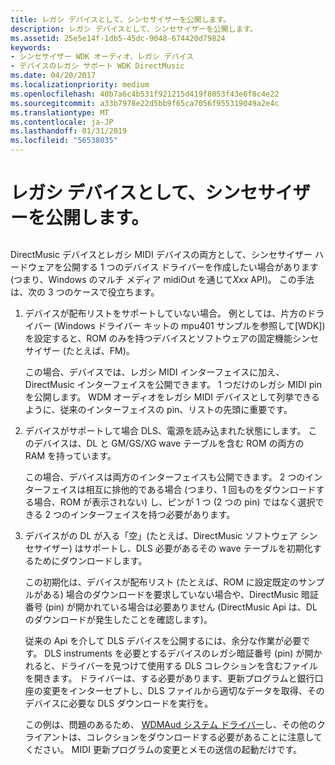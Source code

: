 ```yaml
---
title: レガシ デバイスとして、シンセサイザーを公開します。
description: レガシ デバイスとして、シンセサイザーを公開します。
ms.assetid: 25e5e14f-1db5-45dc-9048-674420d79824
keywords:
- シンセサイザー WDK オーディオ、レガシ デバイス
- デバイスのレガシ サポート WDK DirectMusic
ms.date: 04/20/2017
ms.localizationpriority: medium
ms.openlocfilehash: 40b7a6c4b531f921215d419f8053f43e6f8c4e22
ms.sourcegitcommit: a33b7978e22d5bb9f65ca7056f955319049a2e4c
ms.translationtype: MT
ms.contentlocale: ja-JP
ms.lasthandoff: 01/31/2019
ms.locfileid: "56538035"
---
```

# <a name="exposing-your-synthesizer-as-a-legacy-device"></a>レガシ デバイスとして、シンセサイザーを公開します。


## <span id="exposing_your_synthesizer_as_a_legacy_device"></span><span id="EXPOSING_YOUR_SYNTHESIZER_AS_A_LEGACY_DEVICE"></span>


DirectMusic デバイスとレガシ MIDI デバイスの両方として、シンセサイザー ハードウェアを公開する 1 つのデバイス ドライバーを作成したい場合があります (つまり、Windows のマルチ メディア midiOut を通じて*Xxx* API)。 この手法は、次の 3 つのケースで役立ちます。

1.  デバイスが配布リストをサポートしていない場合。 例としては、片方のドライバー (Windows ドライバー キットの mpu401 サンプルを参照して\[WDK\]) を設定すると、ROM のみを持つデバイスとソフトウェアの固定機能シンセサイザー (たとえば、FM)。

    この場合、デバイスでは、レガシ MIDI インターフェイスに加え、DirectMusic インターフェイスを公開できます。 1 つだけのレガシ MIDI pin を公開します。 WDM オーディオをレガシ MIDI デバイスとして列挙できるように、従来のインターフェイスの pin、リストの先頭に重要です。

2.  デバイスがサポートして場合 DLS、電源を読み込まれた状態にします。 このデバイスは、DL と GM/GS/XG wave テーブルを含む ROM の両方の RAM を持っています。

    この場合、デバイスは両方のインターフェイスも公開できます。 2 つのインターフェイスは相互に排他的である場合 (つまり、1 回ものをダウンロードする場合、ROM が表示されない) し、ピンが 1 つ (2 つの pin) ではなく選択できる 2 つのインターフェイスを持つ必要があります。

3.  デバイスがの DL が入る「空」(たとえば、DirectMusic ソフトウェア シンセサイザー) はサポートし、DLS 必要があるその wave テーブルを初期化するためにダウンロードします。

    この初期化は、デバイスが配布リスト (たとえば、ROM に設定既定のサンプルがある) 場合のダウンロードを要求していない場合や、DirectMusic 暗証番号 (pin) が開かれている場合は必要ありません (DirectMusic Api は、DL のダウンロードが発生したことを確認します)。

    従来の Api を介して DLS デバイスを公開するには、余分な作業が必要です。 DLS instruments を必要とするデバイスのレガシ暗証番号 (pin) が開かれると、ドライバーを見つけて使用する DLS コレクションを含むファイルを開きます。 ドライバーは、する必要があります、更新プログラムと銀行口座の変更をインターセプトし、DLS ファイルから適切なデータを取得、そのデバイスに必要な DLS ダウンロードを実行を。

    この例は、問題のあるため、 [WDMAud システム ドライバー](user-mode-wdm-audio-components.md#wdmaud_system_driver)し、その他のクライアントは、コレクションをダウンロードする必要があることに注意してください。 MIDI 更新プログラムの変更とメモの送信の起動だけです。

 

 




